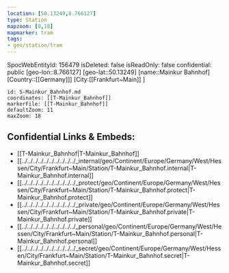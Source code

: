 ```yaml
---
location: [50.13249,8.766127]
type: Station 
mapzoom: [8,18] 
mapmarker: tram 
tags:
- geo/station/tram
---
```

SpocWebEntityId: 156479
isDeleted: false
isReadOnly: false
confidential: public
[geo-lon::8.766127]
[geo-lat::50.13249]
[name::Mainkur Bahnhof]
[Country::[[Germany]]]
[City:[[Frankfurt~Main]] ]


```leaflet
id: S-Mainkur_Bahnhof.md
coordinates: [[T-Mainkur_Bahnhof]]
markerFile: [[T-Mainkur_Bahnhof]]
defaultZoom: 11 
maxZoom: 18
```


## Confidential Links & Embeds: 
- [[T-Mainkur_Bahnhof|T-Mainkur_Bahnhof]] 
- [[../../../../../../../../../../_internal/geo/Continent/Europe/Germany/West/Hessen/City/Frankfurt~Main/Station/T-Mainkur_Bahnhof.internal|T-Mainkur_Bahnhof.internal]] 
- [[../../../../../../../../../../_protect/geo/Continent/Europe/Germany/West/Hessen/City/Frankfurt~Main/Station/T-Mainkur_Bahnhof.protect|T-Mainkur_Bahnhof.protect]] 
- [[../../../../../../../../../../_private/geo/Continent/Europe/Germany/West/Hessen/City/Frankfurt~Main/Station/T-Mainkur_Bahnhof.private|T-Mainkur_Bahnhof.private]] 
- [[../../../../../../../../../../_personal/geo/Continent/Europe/Germany/West/Hessen/City/Frankfurt~Main/Station/T-Mainkur_Bahnhof.personal|T-Mainkur_Bahnhof.personal]] 
- [[../../../../../../../../../../_secret/geo/Continent/Europe/Germany/West/Hessen/City/Frankfurt~Main/Station/T-Mainkur_Bahnhof.secret|T-Mainkur_Bahnhof.secret]] 
